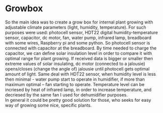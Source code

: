 # Growbox
So the main idea was to create a grow box for internal plant growing with adjustable climate parameters (light, humidity, temperature). For such  purposes were used: photocell sensor, HDT22 digital humidity-temperature sensor, capacitor,  dc motor, fan, water pump, infrared lamp, breadboard with some wires, Raspberry pi and some python. So photocell sensor is connected with capacitor at the breadboard. By time needed to charge the capacitor, we can define solar insulation level in order to compare it with optimal range for plant growing. If received data is bigger or smaller then extreme values of solar insulating, dc motor (connected to a jalousie) opens/closes (change the angle of) jalousie until photocell gets optimal amount of light. Same deal with HDT22 sensor, when humidity level is less then minimal - water pump start to operate in humidifier, if more than maximum optimal – fan starting to operate. Temperature level can be incriesed by heat of infrared lamp, in order to increase temperature, and decriesed by the same fan I used for dehumidifier purposes.     
In general it could be pretty good solution for those, who seeks for easy way of growing some nice, specific plants.
